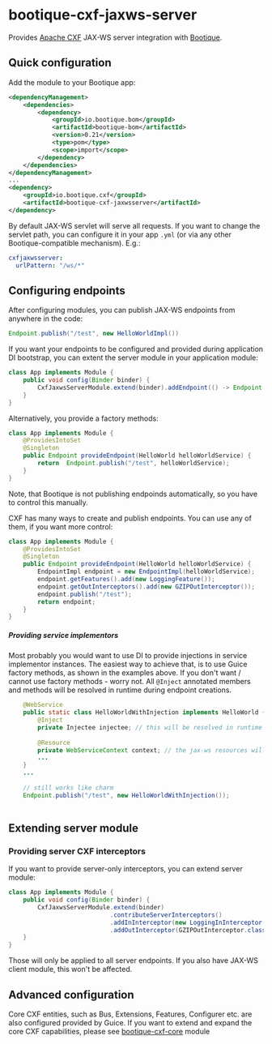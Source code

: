 <!--
   Licensed to ObjectStyle LLC under one
   or more contributor license agreements.  See the NOTICE file
   distributed with this work for additional information
   regarding copyright ownership.  The ObjectStyle LLC licenses
   this file to you under the Apache License, Version 2.0 (the
   “License”); you may not use this file except in compliance
   with the License.  You may obtain a copy of the License at

     http://www.apache.org/licenses/LICENSE-2.0

   Unless required by applicable law or agreed to in writing,
   software distributed under the License is distributed on an
   “AS IS” BASIS, WITHOUT WARRANTIES OR CONDITIONS OF ANY
   KIND, either express or implied.  See the License for the
   specific language governing permissions and limitations
   under the License.
  -->


# bootique-cxf-jaxws-server

Provides [Apache CXF](https://cxf.apache.org/) JAX-WS server integration with [Bootique](http://bootique.io).

## Quick configuration

Add the module to your Bootique app:

```xml
<dependencyManagement>
    <dependencies>
        <dependency>
            <groupId>io.bootique.bom</groupId>
            <artifactId>bootique-bom</artifactId>
            <version>0.21</version>
            <type>pom</type>
            <scope>import</scope>
        </dependency>
    </dependencies>
</dependencyManagement>
...
<dependency>
    <groupId>io.bootique.cxf</groupId>
    <artifactId>bootique-cxf-jaxwsserver</artifactId>
</dependency>
```

By default JAX-WS servlet will serve all requests. 
If you want to change the servlet path, you can configure it in your app ```.yml``` (or via any other Bootique-compatible mechanism). E.g.:
```yml
cxfjaxwsserver:
  urlPattern: "/ws/*" 
```   

## Configuring endpoints
After configuring modules, you can publish JAX-WS endpoints from anywhere in the code:
```java
Endpoint.publish("/test", new HelloWorldImpl())
``` 

If you want your endpoints to be configured and provided during application DI bootstrap, you can extent the server module in your application module:
```java
class App implements Module {
    public void config(Binder binder) {
        CxfJaxwsServerModule.extend(binder).addEndpoint(() -> Endpoint.publish("/test", new HelloWorldImpl()));
    }
}
``` 
Alternatively, you provide a factory methods:
```java
class App implements Module {
    @ProvidesIntoSet
    @Singleton
    public Endpoint provideEndpoint(HelloWorld helloWorldService) {
        return  Endpoint.publish("/test", helloWorldService);
    }
}
``` 

Note, that Bootique is not publishing endpoinds automatically, so you have to control this manually.

CXF has many ways to create and publish endpoints. You can use any of them, if you want more control:
```java
class App implements Module {
    @ProvidesIntoSet
    @Singleton
    public Endpoint provideEndpoint(HelloWorld helloWorldService) {
        EndpointImpl endpoint = new EndpointImpl(helloWorldService);
        endpoint.getFeatures().add(new LoggingFeature());
        endpoint.getOutInterceptors().add(new GZIPOutInterceptor());
        endpoint.publish("/test");
        return endpoint;
    }
}
``` 

##### Providing service implementors
Most probably you would want to use DI to provide injections in service implementor instances. 
The easiest way to achieve that, is to use Guice factory methods, as shown in the examples above.
If you don't want / cannot use factory methods - worry not. All ```@Inject``` annotated members and methods will be resolved in runtime during endpoint creations.

```java
    @WebService
    public static class HelloWorldWithInjection implements HelloWorld {
        @Inject
        private Injectee injectee; // this will be resolved in runtime
        
        @Resource
        private WebServiceContext context; // the jax-ws resources will also be injected
        ...
    }
    ...
    
    // still works like charm
    Endpoint.publish("/test", new HelloWorldWithInjection());
    
```

## Extending server module
### Providing server CXF interceptors
If you want to provide server-only interceptors, you can extend server module:
```java
class App implements Module {
    public void config(Binder binder) {
        CxfJaxwsServerModule.extend(binder)
                            .contributeServerInterceptors()
                            .addInInterceptor(new LoggingInInterceptor())
                            .addOutInterceptor(GZIPOutInterceptor.class);
    }
}
```

Those will only be applied to all server endpoints. If you also have JAX-WS client module, this won't be affected.

## Advanced configuration
Core CXF entities, such as Bus, Extensions, Features, Configurer etc. are also configured provided by Guice. If you want to extend and expand the core CXF capabilities, please see [bootique-cxf-core](../bootique-cxf-core) module 